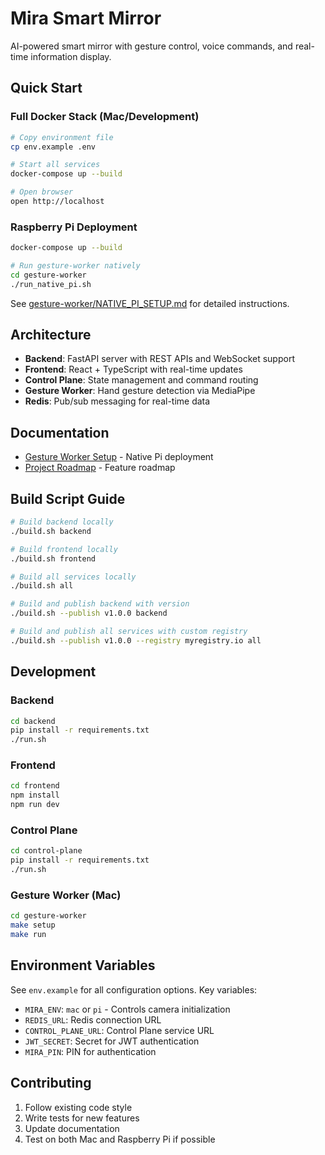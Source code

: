 # Mira Smart Mirror

AI-powered smart mirror with gesture control, voice commands, and real-time information display.

## Quick Start

### Full Docker Stack (Mac/Development)

```bash
# Copy environment file
cp env.example .env

# Start all services
docker-compose up --build

# Open browser
open http://localhost
```

### Raspberry Pi Deployment

```bash
docker-compose up --build

# Run gesture-worker natively
cd gesture-worker
./run_native_pi.sh
```

See [gesture-worker/NATIVE_PI_SETUP.md](gesture-worker/NATIVE_PI_SETUP.md) for detailed instructions.

## Architecture

- **Backend**: FastAPI server with REST APIs and WebSocket support
- **Frontend**: React + TypeScript with real-time updates
- **Control Plane**: State management and command routing
- **Gesture Worker**: Hand gesture detection via MediaPipe
- **Redis**: Pub/sub messaging for real-time data

## Documentation

- [Gesture Worker Setup](gesture-worker/NATIVE_PI_SETUP.md) - Native Pi deployment
- [Project Roadmap](docs/project_mira_roadmap.md) - Feature roadmap

## Build Script Guide

```bash
# Build backend locally
./build.sh backend

# Build frontend locally
./build.sh frontend

# Build all services locally
./build.sh all

# Build and publish backend with version
./build.sh --publish v1.0.0 backend

# Build and publish all services with custom registry
./build.sh --publish v1.0.0 --registry myregistry.io all
```

## Development

### Backend

```bash
cd backend
pip install -r requirements.txt
./run.sh
```

### Frontend

```bash
cd frontend
npm install
npm run dev
```

### Control Plane

```bash
cd control-plane
pip install -r requirements.txt
./run.sh
```

### Gesture Worker (Mac)

```bash
cd gesture-worker
make setup
make run
```

## Environment Variables

See `env.example` for all configuration options. Key variables:

- `MIRA_ENV`: `mac` or `pi` - Controls camera initialization
- `REDIS_URL`: Redis connection URL
- `CONTROL_PLANE_URL`: Control Plane service URL
- `JWT_SECRET`: Secret for JWT authentication
- `MIRA_PIN`: PIN for authentication

## Contributing

1. Follow existing code style
2. Write tests for new features
3. Update documentation
4. Test on both Mac and Raspberry Pi if possible
